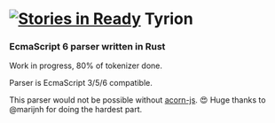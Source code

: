 [![Stories in Ready](https://badge.waffle.io/Valve/tyrion.png?label=ready&title=Ready)](https://waffle.io/Valve/tyrion)
Tyrion
=======

### EcmaScript 6 parser written in Rust

Work in progress, 80% of tokenizer done.

Parser is EcmaScript 3/5/6 compatible.

This parser would not be possible without [acorn-js](https://github.com/marijnh/acorn). :heart_eyes:
Huge thanks to @marijnh for doing the hardest part.
